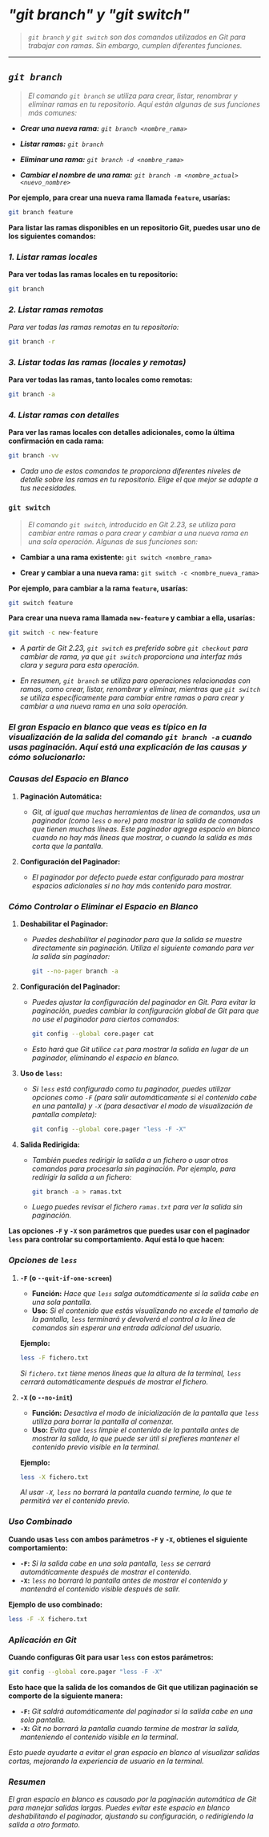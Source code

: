 <!-- Autor: Daniel Benjamin Perez Morales -->
<!-- GitHub: https://github.com/DanielBenjaminPerezMoralesDev13 -->
<!-- Gitlab: https://gitlab.com/DanielBenjaminPerezMoralesDev13 -->
<!-- Correo electrónico: danielperezdev@proton.me -->

# ***"git branch" y "git switch"***

> *`git branch` y `git switch` son dos comandos utilizados en Git para trabajar con ramas. Sin embargo, cumplen diferentes funciones.*

---

## ***`git branch`***

> *El comando `git branch` se utiliza para crear, listar, renombrar y eliminar ramas en tu repositorio. Aquí están algunas de sus funciones más comunes:*

- ***Crear una nueva rama:** `git branch <nombre_rama>`*

- ***Listar ramas:** `git branch`*

- ***Eliminar una rama:** `git branch -d <nombre_rama>`*

- ***Cambiar el nombre de una rama:** `git branch -m <nombre_actual> <nuevo_nombre>`*

**Por ejemplo, para crear una nueva rama llamada `feature`, usarías:**

```bash
git branch feature
```

**Para listar las ramas disponibles en un repositorio Git, puedes usar uno de los siguientes comandos:**

### ***1. Listar ramas locales***

**Para ver todas las ramas locales en tu repositorio:**

```bash
git branch
```

### ***2. Listar ramas remotas***

*Para ver todas las ramas remotas en tu repositorio:*

```bash
git branch -r
```

### ***3. Listar todas las ramas (locales y remotas)***

**Para ver todas las ramas, tanto locales como remotas:**

```bash
git branch -a
```

### ***4. Listar ramas con detalles***

**Para ver las ramas locales con detalles adicionales, como la última confirmación en cada rama:**

```bash
git branch -vv
```

- *Cada uno de estos comandos te proporciona diferentes niveles de detalle sobre las ramas en tu repositorio. Elige el que mejor se adapte a tus necesidades.*

### `git switch`

> *El comando `git switch`, introducido en Git 2.23, se utiliza para cambiar entre ramas o para crear y cambiar a una nueva rama en una sola operación. Algunas de sus funciones son:*

- **Cambiar a una rama existente:** `git switch <nombre_rama>`

- **Crear y cambiar a una nueva rama:** `git switch -c <nombre_nueva_rama>`

**Por ejemplo, para cambiar a la rama `feature`, usarías:**

```bash
git switch feature
```

**Para crear una nueva rama llamada `new-feature` y cambiar a ella, usarías:**

```bash
git switch -c new-feature
```

- *A partir de Git 2.23, `git switch` es preferido sobre `git checkout` para cambiar de rama, ya que `git switch` proporciona una interfaz más clara y segura para esta operación.*

- *En resumen, `git branch` se utiliza para operaciones relacionadas con ramas, como crear, listar, renombrar y eliminar, mientras que `git switch` se utiliza específicamente para cambiar entre ramas o para crear y cambiar a una nueva rama en una sola operación.*

### ***El gran Espacio en blanco que veas es típico en la visualización de la salida del comando `git branch -a` cuando usas paginación. Aquí está una explicación de las causas y cómo solucionarlo:***

### ***Causas del Espacio en Blanco***

1. **Paginación Automática:**
   - *Git, al igual que muchas herramientas de línea de comandos, usa un paginador (como `less` o `more`) para mostrar la salida de comandos que tienen muchas líneas. Este paginador agrega espacio en blanco cuando no hay más líneas que mostrar, o cuando la salida es más corta que la pantalla.*

2. **Configuración del Paginador:**
   - *El paginador por defecto puede estar configurado para mostrar espacios adicionales si no hay más contenido para mostrar.*

### ***Cómo Controlar o Eliminar el Espacio en Blanco***

1. **Deshabilitar el Paginador:**
   - *Puedes deshabilitar el paginador para que la salida se muestre directamente sin paginación. Utiliza el siguiente comando para ver la salida sin paginador:*

     ```bash
     git --no-pager branch -a
     ```

2. **Configuración del Paginador:**
   - *Puedes ajustar la configuración del paginador en Git. Para evitar la paginación, puedes cambiar la configuración global de Git para que no use el paginador para ciertos comandos:*

     ```bash
     git config --global core.pager cat
     ```

   - *Esto hará que Git utilice `cat` para mostrar la salida en lugar de un paginador, eliminando el espacio en blanco.*

3. **Uso de `less`:**
   - *Si `less` está configurado como tu paginador, puedes utilizar opciones como `-F` (para salir automáticamente si el contenido cabe en una pantalla) y `-X` (para desactivar el modo de visualización de pantalla completa):*

     ```bash
     git config --global core.pager "less -F -X"
     ```

4. **Salida Redirigida:**
   - *También puedes redirigir la salida a un fichero o usar otros comandos para procesarla sin paginación. Por ejemplo, para redirigir la salida a un fichero:*

     ```bash
     git branch -a > ramas.txt
     ```

   - *Luego puedes revisar el fichero `ramas.txt` para ver la salida sin paginación.*

**Las opciones `-F` y `-X` son parámetros que puedes usar con el paginador `less` para controlar su comportamiento. Aquí está lo que hacen:**

### ***Opciones de `less`***

1. **`-F` (o `--quit-if-one-screen`)**
   - **Función:** *Hace que `less` salga automáticamente si la salida cabe en una sola pantalla.*
   - **Uso:** *Si el contenido que estás visualizando no excede el tamaño de la pantalla, `less` terminará y devolverá el control a la línea de comandos sin esperar una entrada adicional del usuario.*

   **Ejemplo:**

   ```bash
   less -F fichero.txt
   ```

   *Si `fichero.txt` tiene menos líneas que la altura de la terminal, `less` cerrará automáticamente después de mostrar el fichero.*

2. **`-X` (o `--no-init`)**
   - **Función:** *Desactiva el modo de inicialización de la pantalla que `less` utiliza para borrar la pantalla al comenzar.*
   - **Uso:** *Evita que `less` limpie el contenido de la pantalla antes de mostrar la salida, lo que puede ser útil si prefieres mantener el contenido previo visible en la terminal.*

   **Ejemplo:**

   ```bash
   less -X fichero.txt
   ```

   *Al usar `-X`, `less` no borrará la pantalla cuando termine, lo que te permitirá ver el contenido previo.*

### ***Uso Combinado***

**Cuando usas `less` con ambos parámetros `-F` y `-X`, obtienes el siguiente comportamiento:**

- **`-F`:** *Si la salida cabe en una sola pantalla, `less` se cerrará automáticamente después de mostrar el contenido.*
- **`-X`:** *`less` no borrará la pantalla antes de mostrar el contenido y mantendrá el contenido visible después de salir.*

**Ejemplo de uso combinado:**

```bash
less -F -X fichero.txt
```

### ***Aplicación en Git***

**Cuando configuras Git para usar `less` con estos parámetros:**

```bash
git config --global core.pager "less -F -X"
```

**Esto hace que la salida de los comandos de Git que utilizan paginación se comporte de la siguiente manera:**

- **`-F`:** *Git saldrá automáticamente del paginador si la salida cabe en una sola pantalla.*
- **`-X`:** *Git no borrará la pantalla cuando termine de mostrar la salida, manteniendo el contenido visible en la terminal.*

*Esto puede ayudarte a evitar el gran espacio en blanco al visualizar salidas cortas, mejorando la experiencia de usuario en la terminal.*

### ***Resumen***

*El gran espacio en blanco es causado por la paginación automática de Git para manejar salidas largas. Puedes evitar este espacio en blanco deshabilitando el paginador, ajustando su configuración, o redirigiendo la salida a otro formato.*
